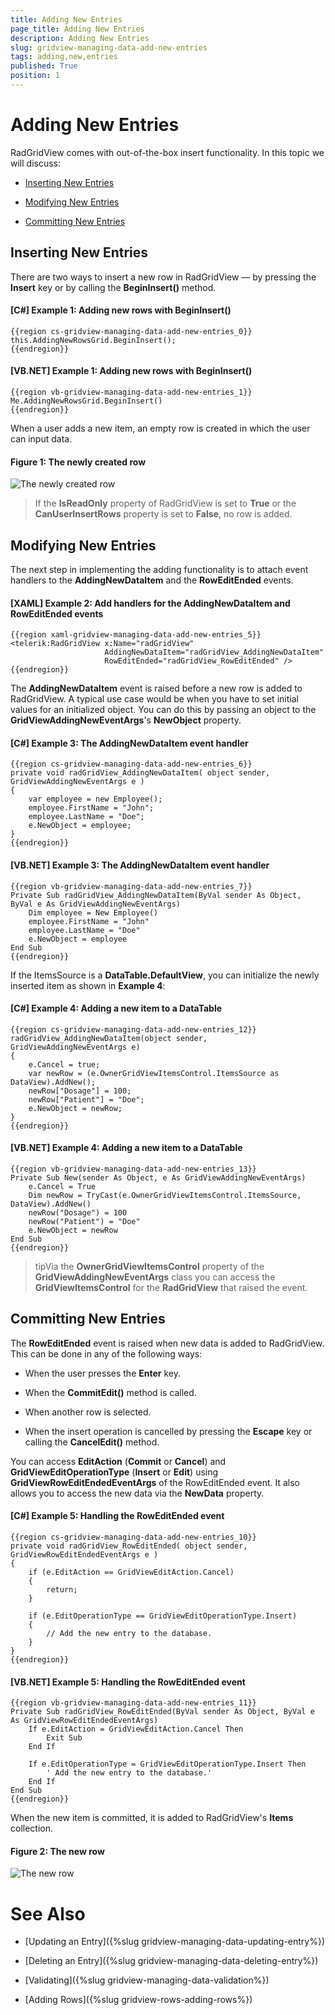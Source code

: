 ```yaml
---
title: Adding New Entries
page_title: Adding New Entries
description: Adding New Entries
slug: gridview-managing-data-add-new-entries
tags: adding,new,entries
published: True
position: 1
---
```


# Adding New Entries

RadGridView comes with out-of-the-box insert functionality. In this topic we will discuss:

* [Inserting New Entries](#inserting-new-entries)

* [Modifying New Entries](#modifying-new-entries)

* [Committing New Entries](#committing-new-entries)

## Inserting New Entries

There are two ways to insert a new row in RadGridView — by pressing the __Insert__ key or by calling the __BeginInsert()__ method.

#### __[C#] Example 1: Adding new rows with BeginInsert()__

	{{region cs-gridview-managing-data-add-new-entries_0}}
	this.AddingNewRowsGrid.BeginInsert();
	{{endregion}}

#### __[VB.NET] Example 1: Adding new rows with BeginInsert()__

	{{region vb-gridview-managing-data-add-new-entries_1}}
	Me.AddingNewRowsGrid.BeginInsert()
	{{endregion}}

When a user adds a new item, an empty row is created in which the user can input data.

#### __Figure 1: The newly created row__

![The newly created row](images/RadGridView_AddingNewItems_1.png)

>If the __IsReadOnly__ property of RadGridView is set to __True__ or the __CanUserInsertRows__ property is set to __False__, no row is added.

## Modifying New Entries

The next step in implementing the adding functionality is to attach event handlers to the __AddingNewDataItem__ and the __RowEditEnded__ events.

#### __[XAML] Example 2: Add handlers for the AddingNewDataItem and RowEditEnded events__

	{{region xaml-gridview-managing-data-add-new-entries_5}}
	<telerik:RadGridView x:Name="radGridView"
                         AddingNewDataItem="radGridView_AddingNewDataItem"
                         RowEditEnded="radGridView_RowEditEnded" />
	{{endregion}}

The __AddingNewDataItem__ event is raised before a new row is added to RadGridView. A typical use case would be when you have to set initial values for an initialized object. You can do this by passing an object to the __GridViewAddingNewEventArgs__'s **NewObject** property.

#### __[C#] Example 3: The AddingNewDataItem event handler__

	{{region cs-gridview-managing-data-add-new-entries_6}}
	private void radGridView_AddingNewDataItem( object sender, GridViewAddingNewEventArgs e )
	{
	    var employee = new Employee();
		employee.FirstName = "John";
		employee.LastName = "Doe";
		e.NewObject = employee;
	}
	{{endregion}}

#### __[VB.NET] Example 3: The AddingNewDataItem event handler__

	{{region vb-gridview-managing-data-add-new-entries_7}}
	Private Sub radGridView_AddingNewDataItem(ByVal sender As Object, ByVal e As GridViewAddingNewEventArgs)
	    Dim employee = New Employee()
		employee.FirstName = "John"
		employee.LastName = "Doe"
		e.NewObject = employee
	End Sub
	{{endregion}}

If the ItemsSource is a __DataTable.DefaultView__, you can initialize the newly inserted item as shown in **Example 4**:

#### __[C#] Example 4: Adding a new item to a DataTable__

	{{region cs-gridview-managing-data-add-new-entries_12}}
	radGridView_AddingNewDataItem(object sender, GridViewAddingNewEventArgs e)
	{
	    e.Cancel = true;
        var newRow = (e.OwnerGridViewItemsControl.ItemsSource as DataView).AddNew();
        newRow["Dosage"] = 100;
        newRow["Patient"] = "Doe";
        e.NewObject = newRow;
	}
	{{endregion}}

#### __[VB.NET] Example 4: Adding a new item to a DataTable__

	{{region vb-gridview-managing-data-add-new-entries_13}}
    Private Sub New(sender As Object, e As GridViewAddingNewEventArgs)
		e.Cancel = True
		Dim newRow = TryCast(e.OwnerGridViewItemsControl.ItemsSource, DataView).AddNew()
		newRow("Dosage") = 100
		newRow("Patient") = "Doe"
		e.NewObject = newRow
    End Sub
	{{endregion}}

>tipVia the __OwnerGridViewItemsControl__ property of the __GridViewAddingNewEventArgs__ class you can access the __GridViewItemsControl__ for the __RadGridView__ that raised the event.

## Committing New Entries

The __RowEditEnded__ event is raised when new data is added to RadGridView. This can be done in any of the following ways: 

* When the user presses the __Enter__ key.

* When the __CommitEdit()__ method is called.

* When another row is selected.

* When the insert operation is cancelled by pressing the __Escape__ key or calling the __CancelEdit()__ method.

You can access __EditAction__ (__Commit__ or __Cancel__) and __GridViewEditOperationType__ (__Insert__ or __Edit__) using __GridViewRowEditEndedEventArgs__ of the RowEditEnded event. It also allows you to access the new data via the __NewData__ property.

#### __[C#] Example 5: Handling the RowEditEnded event__

	{{region cs-gridview-managing-data-add-new-entries_10}}
	private void radGridView_RowEditEnded( object sender, GridViewRowEditEndedEventArgs e )
	{
	    if (e.EditAction == GridViewEditAction.Cancel)
	    {
	        return;
	    }

	    if (e.EditOperationType == GridViewEditOperationType.Insert)
	    {
	        // Add the new entry to the database.
	    }
	}
	{{endregion}}

#### __[VB.NET] Example 5: Handling the RowEditEnded event__

	{{region vb-gridview-managing-data-add-new-entries_11}}
	Private Sub radGridView_RowEditEnded(ByVal sender As Object, ByVal e As GridViewRowEditEndedEventArgs)
	    If e.EditAction = GridViewEditAction.Cancel Then
	        Exit Sub
	    End If
	
	    If e.EditOperationType = GridViewEditOperationType.Insert Then
	        ' Add the new entry to the database.'
	    End If
	End Sub
	{{endregion}}

When the new item is committed, it is added to RadGridView's __Items__ collection.

#### __Figure 2: The new row__

![The new row](images/RadGridView_AddingNewItems_2.png)

# See Also

 * [Updating an Entry]({%slug gridview-managing-data-updating-entry%})

 * [Deleting an Entry]({%slug gridview-managing-data-deleting-entry%})

 * [Validating]({%slug gridview-managing-data-validation%})

 * [Adding Rows]({%slug gridview-rows-adding-rows%})
